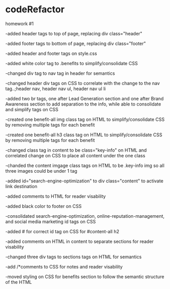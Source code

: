 # codeRefactor
homework #1 

-added header tags to top of page, replacing div class="header"

-added footer tags to bottom of page, replacing div class="footer"

-added header and footer tags on style.css

-added white color tag to .benefits to simplify/consolidate CSS

-changed div tag to nav tag in header for semantics

-changed header div tags on CSS to correlate with the change to the nav tag..;header nav, header nav ul, header nav ul li

-added two br tags, one after Lead Generation section and one after Brand Awareness section to add separation to the info, while able to consolidate and simplify tags on CSS

-created one benefit-all img class tag on HTML to simplify/consolidate CSS by removing multiple tags for each benefit

-created one benefit-all h3 class tag on HTML to simplify/consolidate CSS by removing multiple tags for each benefit

-changed class tag in content to be class="key-info" on HTML and correlated change on CSS to place all content under the one class

-chanded the content imgage class tags on HTML to be .key-info img so all three images could be under 1 tag

-added id="search-engine-optimization" to div class="content" to activate link destination

-added comments to HTML for reader visability

-added black color to footer on CSS

-consolidated search-engine-optimization, online-reputation-management, and social media marketing id tags on CSS

-added # for correct id tag on CSS for #content-all h2

-added comments on HTML in content to separate sections for reader visability

-changed three div tags to sections tags on HTML for semantics

-add /*comments to CSS for notes and reader visability

-moved styling on CSS for benefits section to follow the semantic structure of the HTML
